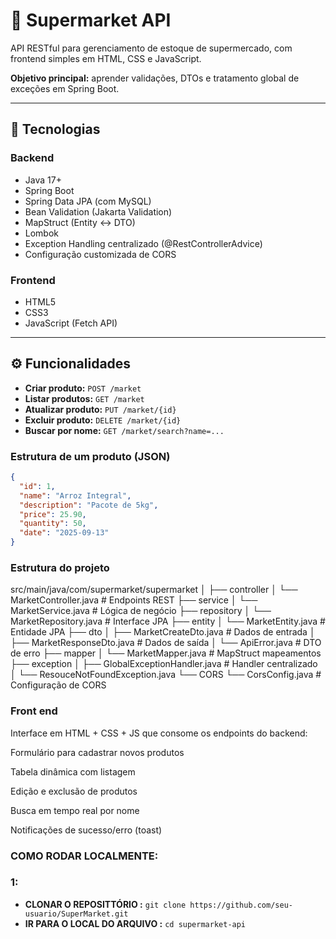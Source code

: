 # 🛒 Supermarket API

API RESTful para gerenciamento de estoque de supermercado, com frontend simples em HTML, CSS e JavaScript.

**Objetivo principal:** aprender validações, DTOs e tratamento global de exceções em Spring Boot.

---

## 🚀 Tecnologias

### Backend
- Java 17+
- Spring Boot
- Spring Data JPA (com MySQL)
- Bean Validation (Jakarta Validation)
- MapStruct (Entity ↔ DTO)
- Lombok
- Exception Handling centralizado (@RestControllerAdvice)
- Configuração customizada de CORS

### Frontend
- HTML5
- CSS3
- JavaScript (Fetch API)

---

## ⚙️ Funcionalidades

- **Criar produto:** `POST /market`
- **Listar produtos:** `GET /market`
- **Atualizar produto:** `PUT /market/{id}`
- **Excluir produto:** `DELETE /market/{id}`
- **Buscar por nome:** `GET /market/search?name=...`

### Estrutura de um produto (JSON)
```json
{
  "id": 1,
  "name": "Arroz Integral",
  "description": "Pacote de 5kg",
  "price": 25.90,
  "quantity": 50,
  "date": "2025-09-13"
}
```
### Estrutura do projeto

src/main/java/com/supermarket/supermarket
│
├── controller
│   └── MarketController.java       # Endpoints REST
├── service
│   └── MarketService.java          # Lógica de negócio
├── repository
│   └── MarketRepository.java       # Interface JPA
├── entity
│   └── MarketEntity.java           # Entidade JPA
├── dto
│   ├── MarketCreateDto.java        # Dados de entrada
│   ├── MarketResponseDto.java      # Dados de saída
│   └── ApiError.java               # DTO de erro
├── mapper
│   └── MarketMapper.java           # MapStruct mapeamentos
├── exception
│   ├── GlobalExceptionHandler.java # Handler centralizado
│   └── ResouceNotFoundException.java
└── CORS
    └── CorsConfig.java             # Configuração de CORS

### Front end
Interface em HTML + CSS + JS que consome os endpoints do backend:

Formulário para cadastrar novos produtos

Tabela dinâmica com listagem

Edição e exclusão de produtos

Busca em tempo real por nome

Notificações de sucesso/erro (toast)

### COMO RODAR LOCALMENTE:
### 1: 
- **CLONAR O REPOSITTÓRIO :** `git clone https://github.com/seu-usuario/SuperMarket.git`
- **IR PARA O LOCAL DO ARQUIVO :** `cd supermarket-api`


